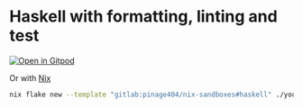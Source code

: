 # Haskell with formatting, linting and test

[![Open in Gitpod](https://gitpod.io/button/open-in-gitpod.svg)](https://gitpod.io/#WORKDIR=haskell/https://gitlab.com/pinage404/nix-sandboxes)

Or with [Nix](https://nixos.org)

```sh
nix flake new --template "gitlab:pinage404/nix-sandboxes#haskell" ./your_new_project_directory
```
